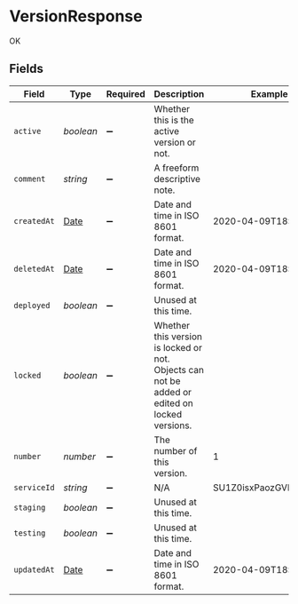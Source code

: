 # VersionResponse

OK


## Fields

| Field                                                                                         | Type                                                                                          | Required                                                                                      | Description                                                                                   | Example                                                                                       |
| --------------------------------------------------------------------------------------------- | --------------------------------------------------------------------------------------------- | --------------------------------------------------------------------------------------------- | --------------------------------------------------------------------------------------------- | --------------------------------------------------------------------------------------------- |
| `active`                                                                                      | *boolean*                                                                                     | :heavy_minus_sign:                                                                            | Whether this is the active version or not.                                                    |                                                                                               |
| `comment`                                                                                     | *string*                                                                                      | :heavy_minus_sign:                                                                            | A freeform descriptive note.                                                                  |                                                                                               |
| `createdAt`                                                                                   | [Date](https://developer.mozilla.org/en-US/docs/Web/JavaScript/Reference/Global_Objects/Date) | :heavy_minus_sign:                                                                            | Date and time in ISO 8601 format.                                                             | 2020-04-09T18:14:30Z                                                                          |
| `deletedAt`                                                                                   | [Date](https://developer.mozilla.org/en-US/docs/Web/JavaScript/Reference/Global_Objects/Date) | :heavy_minus_sign:                                                                            | Date and time in ISO 8601 format.                                                             | 2020-04-09T18:14:30Z                                                                          |
| `deployed`                                                                                    | *boolean*                                                                                     | :heavy_minus_sign:                                                                            | Unused at this time.                                                                          |                                                                                               |
| `locked`                                                                                      | *boolean*                                                                                     | :heavy_minus_sign:                                                                            | Whether this version is locked or not. Objects can not be added or edited on locked versions. |                                                                                               |
| `number`                                                                                      | *number*                                                                                      | :heavy_minus_sign:                                                                            | The number of this version.                                                                   | 1                                                                                             |
| `serviceId`                                                                                   | *string*                                                                                      | :heavy_minus_sign:                                                                            | N/A                                                                                           | SU1Z0isxPaozGVKXdv0eY                                                                         |
| `staging`                                                                                     | *boolean*                                                                                     | :heavy_minus_sign:                                                                            | Unused at this time.                                                                          |                                                                                               |
| `testing`                                                                                     | *boolean*                                                                                     | :heavy_minus_sign:                                                                            | Unused at this time.                                                                          |                                                                                               |
| `updatedAt`                                                                                   | [Date](https://developer.mozilla.org/en-US/docs/Web/JavaScript/Reference/Global_Objects/Date) | :heavy_minus_sign:                                                                            | Date and time in ISO 8601 format.                                                             | 2020-04-09T18:14:30Z                                                                          |